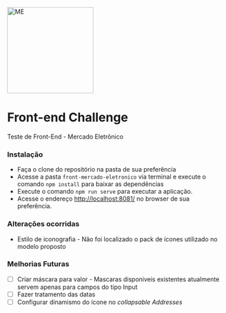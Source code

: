 <img src="me.svg" width="200" alt="ME">

# Front-end Challenge

Teste de Front-End - Mercado Eletrônico

### Instalação

* Faça o clone do repositório na pasta de sua preferência
* Acesse a pasta ```front-mercado-eletronico``` via terminal e execute o comando ```npm install``` para baixar as dependências
* Execute o comando ```npm run serve``` para executar a aplicação.
* Acesse o endereço [http://localhost:8081/](http://localhost:8081/) no browser de sua preferência.

### Alterações ocorridas

* Estilo de iconografia - Não foi localizado o pack de ícones utilizado no modelo proposto

### Melhorias Futuras

- [ ] Criar máscara para valor - Mascaras disponiveis existentes atualmente servem apenas para campos do tipo Input
- [ ] Fazer tratamento das datas
- [ ] Configurar dinamismo do ícone no *collapsable* *Addresses*
